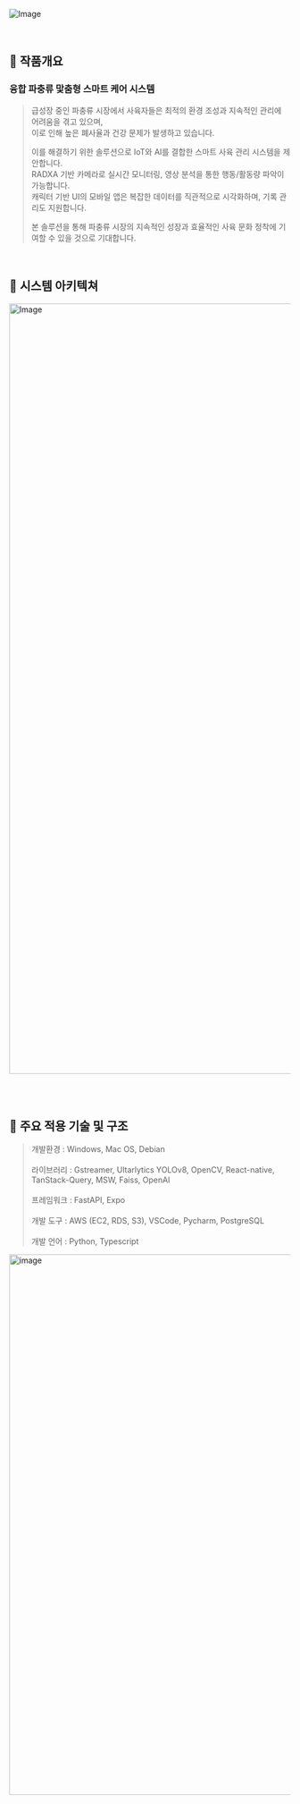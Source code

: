 ![Image](https://github.com/user-attachments/assets/0811ef0a-21b4-49ec-a462-c95f132a0bb2)

<br>

## 📌 작품개요 
### 융합 파충류 맟춤형 스마트 케어 시스템

> 급성장 중인 파충류 시장에서 사육자들은 최적의 환경 조성과 지속적인 관리에 어려움을 겪고 있으며, <br>
> 이로 인해 높은 폐사율과 건강 문제가 발생하고 있습니다. <br>
> 
> 이를 해결하기 위한 솔루션으로 IoT와 AI를 결합한 스마트 사육 관리 시스템을 제안합니다. <br>
> RADXA 기반 카메라로 실시간 모니터링, 영상 분석을 통한 행동/활동량 파악이 가능합니다. <br>
> 캐릭터 기반 UI의 모바일 앱은 복잡한 데이터를 직관적으로 시각화하며, 기록 관리도 지원합니다.
>
> 본 솔루션을 통해 파충류 시장의 지속적인 성장과 효율적인 사육 문화 정착에 기여할 수 있을 것으로 기대합니다.

<br>

## 📌 시스템 아키텍쳐
<img width="1378" alt="Image" src="https://github.com/user-attachments/assets/8024d5e9-7a9d-428a-82f0-d615d8a1aadb" />

<br><br>

## 📌 주요 적용 기술 및 구조
> 개발환경 : Windows, Mac OS, Debian <br><br>
> 라이브러리 : Gstreamer, Ultarlytics YOLOv8, OpenCV, React-native, TanStack-Query, MSW, Faiss, OpenAI <br><br>
> 프레임워크 : FastAPI, Expo <br><br>
> 개발 도구 : AWS (EC2, RDS, S3), VSCode, Pycharm, PostgreSQL <br><br>
> 개발 언어 : Python, Typescript <br>

<img width="967" alt="image" src="https://github.com/user-attachments/assets/b6b3f9ae-324f-4797-8f9e-fe48f656fe96" />

<br>
